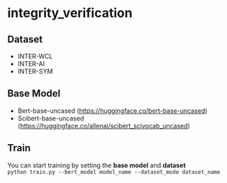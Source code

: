 # integrity_verification

## Dataset

* INTER-WCL
* INTER-AI
* INTER-SYM
  
## Base Model

* Bert-base-uncased   (https://huggingface.co/bert-base-uncased) 
* Scibert-base-uncased   (https://huggingface.co/allenai/scibert_scivocab_uncased)

## Train 

You can start training by setting the **base model** and **dataset** \
`python train.py --bert_model model_name --dataset_mode dataset_name`
